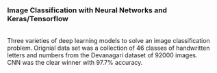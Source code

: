 ### Image Classification with Neural Networks and Keras/Tensorflow
<br>
Three varieties of deep learning models to solve an image classification problem.  Orignial data set was a collection of 46 classes of handwritten letters and numbers from the Devanagari dataset of 92000 images.  
<br>
CNN was the clear winner with 97.7% accuracy.  
